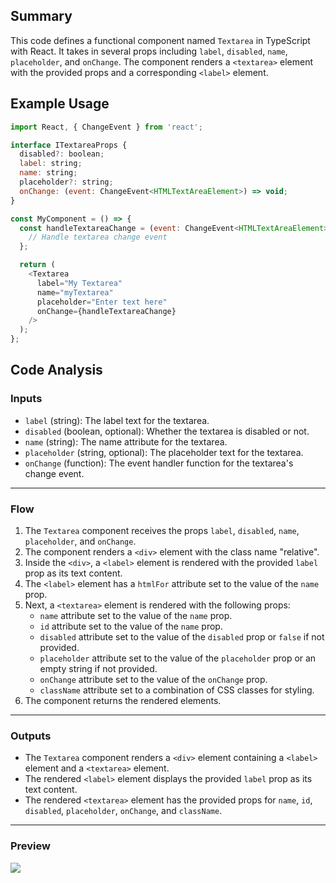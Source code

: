 ## Summary
This code defines a functional component named `Textarea` in TypeScript with React. It takes in several props including `label`, `disabled`, `name`, `placeholder`, and `onChange`. The component renders a `<textarea>` element with the provided props and a corresponding `<label>` element.

## Example Usage
```javascript
import React, { ChangeEvent } from 'react';

interface ITextareaProps {
  disabled?: boolean;
  label: string;
  name: string;
  placeholder?: string;
  onChange: (event: ChangeEvent<HTMLTextAreaElement>) => void;
}

const MyComponent = () => {
  const handleTextareaChange = (event: ChangeEvent<HTMLTextAreaElement>) => {
    // Handle textarea change event
  };

  return (
    <Textarea
      label="My Textarea"
      name="myTextarea"
      placeholder="Enter text here"
      onChange={handleTextareaChange}
    />
  );
};
```

## Code Analysis
### Inputs
- `label` (string): The label text for the textarea.
- `disabled` (boolean, optional): Whether the textarea is disabled or not.
- `name` (string): The name attribute for the textarea.
- `placeholder` (string, optional): The placeholder text for the textarea.
- `onChange` (function): The event handler function for the textarea's change event.
___
### Flow
1. The `Textarea` component receives the props `label`, `disabled`, `name`, `placeholder`, and `onChange`.
2. The component renders a `<div>` element with the class name "relative".
3. Inside the `<div>`, a `<label>` element is rendered with the provided `label` prop as its text content.
4. The `<label>` element has a `htmlFor` attribute set to the value of the `name` prop.
5. Next, a `<textarea>` element is rendered with the following props:
   - `name` attribute set to the value of the `name` prop.
   - `id` attribute set to the value of the `name` prop.
   - `disabled` attribute set to the value of the `disabled` prop or `false` if not provided.
   - `placeholder` attribute set to the value of the `placeholder` prop or an empty string if not provided.
   - `onChange` attribute set to the value of the `onChange` prop.
   - `className` attribute set to a combination of CSS classes for styling.
6. The component returns the rendered elements.
___
### Outputs
- The `Textarea` component renders a `<div>` element containing a `<label>` element and a `<textarea>` element.
- The rendered `<label>` element displays the provided `label` prop as its text content.
- The rendered `<textarea>` element has the provided props for `name`, `id`, `disabled`, `placeholder`, `onChange`, and `className`.
___

### Preview
![](https://i.ibb.co/DtzPt9b/textarea.png)

